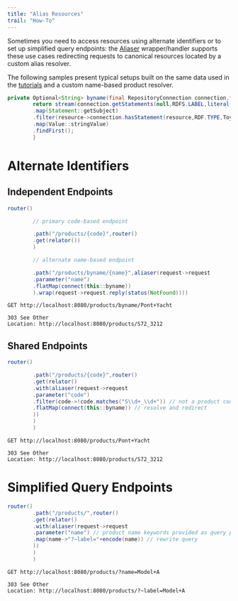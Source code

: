 ```yaml
---
title: "Alias Resources"
trail: "How-To"
---
```


Sometimes you need to access resources using alternate identifiers or to set up simplified query endpoints:
the [Aliaser](../javadocs/com/metreeca/rest/wrappers/Aliaser.html) wrapper/handler supports these use cases redirecting
requests to canonical resources located by a custom alias resolver.

The following samples present typical setups built on the same data used in
the [tutorials](../tutorials/publishing-jsonld-apis.md) and a custom name-based product resolver.

```java
private Optional<String> byname(final RepositoryConnection connection,final String name){
		return stream(connection.getStatements(null,RDFS.LABEL,literal(name)))
		.map(Statement::getSubject)
		.filter(resource->connection.hasStatement(resource,RDF.TYPE,Toys.Product,true))
		.map(Value::stringValue)
		.findFirst();
		}
```

# Alternate Identifiers

## Independent Endpoints

```java
router()

		// primary code-based endpoint

		.path("/products/{code}",router()
		.get(relator())
		)

		// alternate name-based endpoint

		.path("/products/byname/{name}",aliaser(request->request
		.parameter("name")
		.flatMap(connect(this::byname))
		).wrap(request->request.reply(status(NotFound))))
```

```shell
GET http://localhost:8080/products/byname/Pont+Yacht

303 See Other
Location: http://localhost:8080/products/S72_3212
```

## Shared Endpoints

```java
router()

		.path("/products/{code}",router()
		.get(relator()
		.with(aliaser(request->request
		.parameter("code")
		.filter(code->!code.matches("S\\d+_\\d+")) // not a product code
		.flatMap(connect(this::byname)) // resolve and redirect
		))
		)
		)
```

```shell
GET http://localhost:8080/products/Pont+Yacht

303 See Other
Location: http://localhost:8080/products/S72_3212
```

# Simplified Query Endpoints

```java
router()
		.path("/products/",router()
		.get(relator()
		.with(aliaser(request->request
		.parameter("name") // product name keywords provided as query parameter
		.map(name->"?~label="+encode(name)) // rewrite query
		))
		)
		)
```

```shell
GET http://localhost:8080/products/?name=Model+A

303 See Other
Location: http://localhost:8080/products/?~label=Model+A
```

